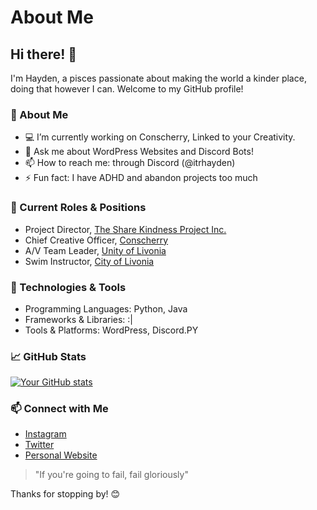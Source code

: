 # About Me

## Hi there! 👋

I'm Hayden, a pisces passionate about making the world a kinder place, doing that however I can. Welcome to my GitHub profile!

### 🚀 About Me

- 💻 I’m currently working on Conscherry, Linked to your Creativity.
- 💬 Ask me about WordPress Websites and Discord Bots!
- 📫 How to reach me: through Discord (@itrhayden)
- ⚡ Fun fact: I have ADHD and abandon projects too much

### 💼 Current Roles & Positions
- Project Director, [The Share Kindness Project Inc.](https://tskp.me)
- Chief Creative Officer, [Conscherry](https://conscherry.com)
- A/V Team Leader, [Unity of Livonia](https://unityoflivonia.org)
- Swim Instructor, [City of Livonia](https://livonia.gov)

### 🔧 Technologies & Tools

- Programming Languages: Python, Java
- Frameworks & Libraries: :|
- Tools & Platforms: WordPress, Discord.PY

### 📈 GitHub Stats

[![Your GitHub stats](https://github-readme-stats.vercel.app/api?username=itrhayden&show_icons=true&theme=radical)](https://github.com/trhayden)

### 📫 Connect with Me

- [Instagram](https://instagram.com/itrhayden)
- [Twitter](https://x.com/itrhayden)
- [Personal Website](https://tskp.me/hayden)

> "If you're going to fail, fail gloriously"

Thanks for stopping by! 😊
